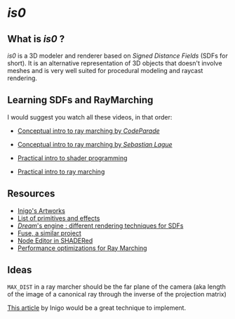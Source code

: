 # *is0*

## What is *is0* ?

*is0* is a 3D modeler and renderer based on *Signed Distance Fields* (SDFs for short). It is an alternative representation of 3D objects that doesn't involve meshes and is very well suited for procedural modeling and raycast rendering.

## Learning SDFs and RayMarching

I would suggest you watch all these videos, in that order: 

- [Conceptual intro to ray marching by *CodeParade*](https://www.youtube.com/watch?v=svLzmFuSBhk)

- [Conceptual intro to ray marching by *Sebastian Lague*](https://www.youtube.com/watch?v=Cp5WWtMoeKg)

- [Practical intro to shader programming](https://www.youtube.com/watch?v=u5HAYVHsasc)

- [Practical intro to ray marching](https://www.youtube.com/watch?v=PGtv-dBi2wE)

## Resources

- [Inigo's Artworks](https://iquilezles.org/www/articles/raymarchingdf/raymarchingdf.htm)
- [List of primitives and effects](https://www.iquilezles.org/www/articles/distfunctions/distfunctions.htm)
- [*Dream*'s engine : different rendering techniques for SDFs](https://www.youtube.com/watch?v=u9KNtnCZDMI)
- [Fuse, a similar project](https://cdm.link/2021/09/fuse-for-vvvv-is-a-visual-revolution-free-always-runtime-patching-right-on-the-gpu/?fbclid=IwAR2nzVaNZO-zYzhiKdFagsm8KpsXMsFCvJwbydii13ILH6RMZb6b0LNJExM)
- [Node Editor in SHADERed](https://shadered.org/plugin?id=spearnode)
- [Performance optimizations for Ray Marching](https://youtu.be/ARlbxXxB1UQ)

## Ideas

```MAX_DIST``` in a ray marcher should be the far plane of the camera (aka length of the image of a canonical ray through the inverse of the projection matrix)

[This article](https://iquilezles.org/www/articles/fbmsdf/fbmsdf.htm) by Inigo would be a great technique to implement.